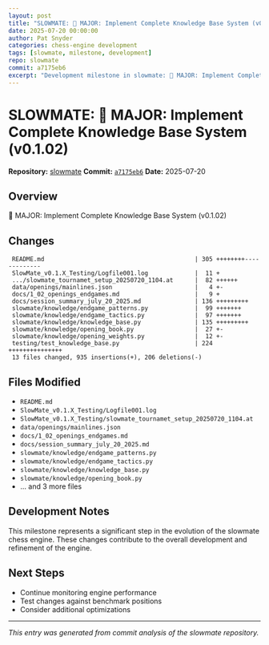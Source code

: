 ```yaml
---
layout: post
title: "SLOWMATE: 🧠 MAJOR: Implement Complete Knowledge Base System (v0.1.02)"
date: 2025-07-20 00:00:00 
author: Pat Snyder
categories: chess-engine development
tags: [slowmate, milestone, development]
repo: slowmate
commit: a7175eb6
excerpt: "Development milestone in slowmate: 🧠 MAJOR: Implement Complete Knowledge Base System (v0.1.02)"
---
```


# SLOWMATE: 🧠 MAJOR: Implement Complete Knowledge Base System (v0.1.02)

**Repository:** [slowmate](https://github.com/pssnyder/slowmate)
**Commit:** [`a7175eb6`](https://github.com/pssnyder/slowmate/commit/a7175eb6ec02c3d7c01c5cd74199831f9a322958)
**Date:** 2025-07-20

## Overview

🧠 MAJOR: Implement Complete Knowledge Base System (v0.1.02)

## Changes

```
 README.md                                          | 305 ++++++++-------------
 SlowMate_v0.1.X_Testing/Logfile001.log             |  11 +
 .../slowmate_tournamet_setup_20250720_1104.at      |  82 ++++++
 data/openings/mainlines.json                       |   4 +-
 docs/1_02_openings_endgames.md                     |   9 +
 docs/session_summary_july_20_2025.md               | 136 +++++++++
 slowmate/knowledge/endgame_patterns.py             |  99 +++++++
 slowmate/knowledge/endgame_tactics.py              |  97 +++++++
 slowmate/knowledge/knowledge_base.py               | 135 +++++++++
 slowmate/knowledge/opening_book.py                 |  27 +-
 slowmate/knowledge/opening_weights.py              |  12 +-
 testing/test_knowledge_base.py                     | 224 +++++++++++++++
 13 files changed, 935 insertions(+), 206 deletions(-)
```

## Files Modified

- `README.md`
- `SlowMate_v0.1.X_Testing/Logfile001.log`
- `SlowMate_v0.1.X_Testing/slowmate_tournamet_setup_20250720_1104.at`
- `data/openings/mainlines.json`
- `docs/1_02_openings_endgames.md`
- `docs/session_summary_july_20_2025.md`
- `slowmate/knowledge/endgame_patterns.py`
- `slowmate/knowledge/endgame_tactics.py`
- `slowmate/knowledge/knowledge_base.py`
- `slowmate/knowledge/opening_book.py`
- ... and 3 more files

## Development Notes

This milestone represents a significant step in the evolution of the slowmate chess engine. These changes contribute to the overall development and refinement of the engine.

## Next Steps

- Continue monitoring engine performance
- Test changes against benchmark positions
- Consider additional optimizations

---

*This entry was generated from commit analysis of the slowmate repository.*
